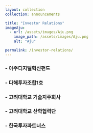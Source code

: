 ```yaml
---
layout: collection
collection: announcements

title: "Investor Relations"
imageAju:
  - url: /assets/images/Aju.png
    image_path: /assets/images/Aju.png
    alt: "Aju"

permalink: /investor-relations/
---
```


### - 아주디지털혁신펀드

### - 다해투자조합1호

### - 고려대학교 기술지주회사

### - 고려대학교 산학협력단

### - 한국투자파트너스